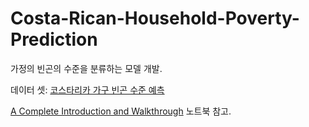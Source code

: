 # Costa-Rican-Household-Poverty-Prediction

가정의 빈곤의 수준을 분류하는 모델 개발. 



데이터 셋: [코스타리카 가구 빈곤 수준 예측](https://www.kaggle.com/c/costa-rican-household-poverty-prediction)

[A Complete Introduction and Walkthrough](https://www.kaggle.com/willkoehrsen/a-complete-introduction-and-walkthrough) 노트북 참고. 
